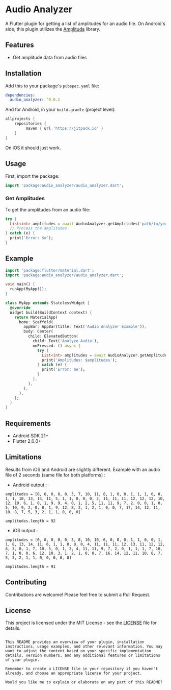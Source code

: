 # Audio Analyzer

A Flutter plugin for getting a list of amplitudes for an audio file. On Android's side, this plugin utilizes the [Amplituda](https://github.com/lincollincol/Amplituda) library.

## Features

- Get amplitude data from audio files

## Installation

Add this to your package's `pubspec.yaml` file:

```yaml
dependencies:
  audio_analyzer: ^0.0.1
```

And for Android, in your `build.gradle` (project level):

```groovy
allprojects {
    repositories {
         maven { url 'https://jitpack.io' }
    }
}
```

On iOS it should just work.

## Usage

First, import the package:

```dart
import 'package:audio_analyzer/audio_analyzer.dart';
```

### Get Amplitudes

To get the amplitudes from an audio file:

```dart
try {
  List<int> amplitudes = await AudioAnalyzer.getAmplitudes('path/to/your/audio/file.mp3');
  // Process the amplitudes
} catch (e) {
  print('Error: $e');
}
```

## Example

```dart
import 'package:flutter/material.dart';
import 'package:audio_analyzer/audio_analyzer.dart';

void main() {
  runApp(MyApp());
}

class MyApp extends StatelessWidget {
  @override
  Widget build(BuildContext context) {
    return MaterialApp(
      home: Scaffold(
        appBar: AppBar(title: Text('Audio Analyzer Example')),
        body: Center(
          child: ElevatedButton(
            child: Text('Analyze Audio'),
            onPressed: () async {
              try {
                List<int> amplitudes = await AudioAnalyzer.getAmplitudes('path/to/your/audio/file.mp3');
                print('Amplitudes: $amplitudes');
              } catch (e) {
                print('Error: $e');
              }
            },
          ),
        ),
      ),
    );
  }
}
```

## Requirements

- Android SDK 21+
- Flutter 2.0.0+

## Limitations

Results from iOS and Android are slightly different.
Example with an audio file of 2 seconds (same file for both platforms) :

- Android output :

```
amplitudes = [0, 0, 0, 0, 0, 3, 7, 10, 11, 8, 1, 0, 0, 1, 1, 1, 0, 0, 1, 1, 10, 13, 14, 11, 5, 1, 1, 0, 0, 0, 2, 11, 11, 11, 12, 12, 12, 10, 12, 10, 6, 1, 0, 1, 9, 9, 4, 0, 1, 2, 5, 11, 11, 9, 7, 2, 0, 0, 1, 0, 5, 10, 9, 2, 0, 0, 1, 9, 12, 8, 2, 1, 2, 1, 0, 0, 7, 17, 14, 12, 11, 10, 8, 7, 5, 3, 2, 1, 1, 0, 0, 0]
```

```
amplitudes.length = 92
```

- iOS output :

```
amplitudes = [0, 0, 0, 0, 0, 3, 8, 10, 10, 6, 0, 0, 0, 1, 1, 0, 0, 1, 1, 8, 13, 14, 11, 6, 1, 1, 0, 0, 0, 4, 11, 11, 11, 12, 13, 11, 12, 12, 8, 3, 0, 1, 7, 10, 5, 0, 1, 2, 4, 11, 11, 9, 7, 2, 0, 1, 1, 1, 7, 10, 7, 1, 0, 0, 6, 12, 10, 3, 1, 2, 1, 0, 0, 7, 16, 14, 12, 11, 10, 8, 7, 5, 3, 2, 1, 1, 0, 0, 0, 0, 0]
```

```
amplitudes.length = 91
```

## Contributing

Contributions are welcome! Please feel free to submit a Pull Request.

## License

This project is licensed under the MIT License - see the [LICENSE](LICENSE) file for details.

```

This README provides an overview of your plugin, installation instructions, usage examples, and other relevant information. You may want to adjust the content based on your specific implementation details, version numbers, and any additional features or limitations of your plugin.

Remember to create a LICENSE file in your repository if you haven't already, and choose an appropriate license for your project.

Would you like me to explain or elaborate on any part of this README?
```
